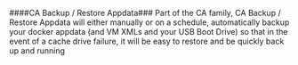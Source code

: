 ####CA Backup / Restore Appdata###
Part of the CA family, CA Backup / Restore Appdata will either manually or on a schedule, automatically backup your docker appdata (and VM XMLs and your USB Boot Drive) so that in the event of a cache drive failure, it will be easy to restore and be quickly back up and running

